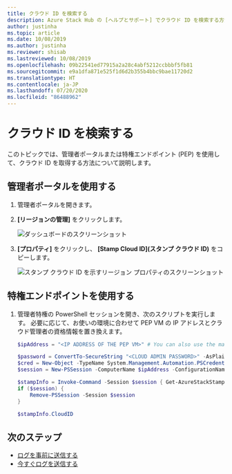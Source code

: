 ```yaml
---
title: クラウド ID を検索する
description: Azure Stack Hub の [ヘルプとサポート] でクラウド ID を検索する方法について説明します。
author: justinha
ms.topic: article
ms.date: 10/08/2019
ms.author: justinha
ms.reviewer: shisab
ms.lastreviewed: 10/08/2019
ms.openlocfilehash: 09b22541ed77915a2a28c4abf5212ccbbbf5fb81
ms.sourcegitcommit: e9a1dfa871e525f1d6d2b355b4bbc9bae11720d2
ms.translationtype: HT
ms.contentlocale: ja-JP
ms.lasthandoff: 07/20/2020
ms.locfileid: "86488962"
---
```

# <a name="find-your-cloud-id"></a>クラウド ID を検索する

このトピックでは、管理者ポータルまたは特権エンドポイント (PEP) を使用して、クラウド ID を取得する方法について説明します。 

## <a name="use-the-administrator-portal"></a>管理者ポータルを使用する

1. 管理者ポータルを開きます。 
1. **[リージョンの管理]** をクリックします。

   ![ダッシュボードのスクリーンショット](./media/azure-stack-automatic-log-collection/dashboard.png)

1. **[プロパティ]** をクリックし、 **[Stamp Cloud ID]\(スタンプ クラウド ID\)** をコピーします。

   ![スタンプ クラウド ID を示すリージョン プロパティのスクリーンショット](media/azure-stack-automatic-log-collection/region-properties-blade-with-stamp-cloud-id.png)


## <a name="use-the-privileged-endpoint"></a>特権エンドポイントを使用する

1. 管理者特権の PowerShell セッションを開き、次のスクリプトを実行します。 必要に応じて、お使いの環境に合わせて PEP VM の IP アドレスとクラウド管理者の資格情報を置き換えます。 

   ```powershell
   $ipAddress = "<IP ADDRESS OF THE PEP VM>" # You can also use the machine name instead of IP here.

   $password = ConvertTo-SecureString "<CLOUD ADMIN PASSWORD>" -AsPlainText -Force
   $cred = New-Object -TypeName System.Management.Automation.PSCredential ("<DOMAIN NAME>\CloudAdmin", $password)
   $session = New-PSSession -ComputerName $ipAddress -ConfigurationName PrivilegedEndpoint -Credential $cred

   $stampInfo = Invoke-Command -Session $session { Get-AzureStackStampInformation }
   if ($session) {
       Remove-PSSession -Session $session
   }

   $stampInfo.CloudID
   ```

## <a name="next-steps"></a>次のステップ

* [ログを事前に送信する](./azure-stack-configure-automatic-diagnostic-log-collection.md?view=azs-2002)
* [今すぐログを送信する](./azure-stack-configure-on-demand-diagnostic-log-collection-portal.md?view=azs-2002)
